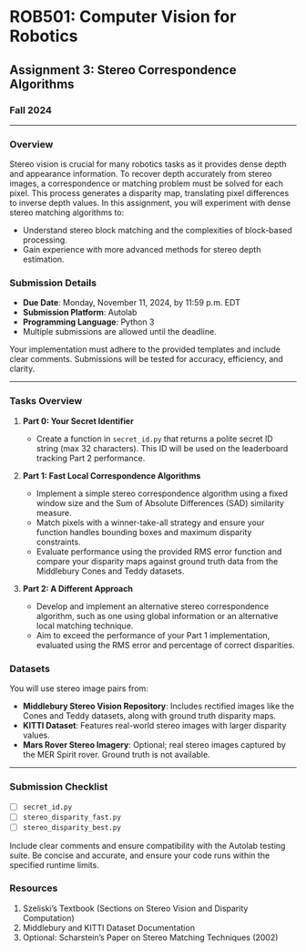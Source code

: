 # ROB501: Computer Vision for Robotics

## Assignment 3: Stereo Correspondence Algorithms

### Fall 2024

---

### Overview

Stereo vision is crucial for many robotics tasks as it provides dense depth and appearance information. To recover depth accurately from stereo images, a correspondence or matching problem must be solved for each pixel. This process generates a disparity map, translating pixel differences to inverse depth values. In this assignment, you will experiment with dense stereo matching algorithms to:

- Understand stereo block matching and the complexities of block-based processing.
- Gain experience with more advanced methods for stereo depth estimation.

### Submission Details

- **Due Date**: Monday, November 11, 2024, by 11:59 p.m. EDT
- **Submission Platform**: Autolab
- **Programming Language**: Python 3
- Multiple submissions are allowed until the deadline.

Your implementation must adhere to the provided templates and include clear comments. Submissions will be tested for accuracy, efficiency, and clarity.

---

### Tasks Overview

1. **Part 0: Your Secret Identifier**
   - Create a function in `secret_id.py` that returns a polite secret ID string (max 32 characters). This ID will be used on the leaderboard tracking Part 2 performance.

2. **Part 1: Fast Local Correspondence Algorithms**
   - Implement a simple stereo correspondence algorithm using a fixed window size and the Sum of Absolute Differences (SAD) similarity measure.
   - Match pixels with a winner-take-all strategy and ensure your function handles bounding boxes and maximum disparity constraints.
   - Evaluate performance using the provided RMS error function and compare your disparity maps against ground truth data from the Middlebury Cones and Teddy datasets.

3. **Part 2: A Different Approach**
   - Develop and implement an alternative stereo correspondence algorithm, such as one using global information or an alternative local matching technique.
   - Aim to exceed the performance of your Part 1 implementation, evaluated using the RMS error and percentage of correct disparities.

### Datasets

You will use stereo image pairs from:

- **Middlebury Stereo Vision Repository**: Includes rectified images like the Cones and Teddy datasets, along with ground truth disparity maps.
- **KITTI Dataset**: Features real-world stereo images with larger disparity values.
- **Mars Rover Stereo Imagery**: Optional; real stereo images captured by the MER Spirit rover. Ground truth is not available.

---

### Submission Checklist

- [ ] `secret_id.py`
- [ ] `stereo_disparity_fast.py`
- [ ] `stereo_disparity_best.py`

Include clear comments and ensure compatibility with the Autolab testing suite. Be concise and accurate, and ensure your code runs within the specified runtime limits.

### Resources

1. Szeliski’s Textbook (Sections on Stereo Vision and Disparity Computation)
2. Middlebury and KITTI Dataset Documentation
3. Optional: Scharstein’s Paper on Stereo Matching Techniques (2002)

